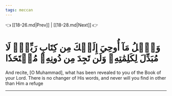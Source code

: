 ```yaml
---
tags: meccan
---
```


👈 [[18-26.md|Prev]] | [[18-28.md|Next]] 👉

# وَٱتۡلُ مَآ أُوحِيَ إِلَيۡكَ مِن كِتَابِ رَبِّكَۖ لَا مُبَدِّلَ لِكَلِمَٰتِهِۦ وَلَن تَجِدَ مِن دُونِهِۦ مُلۡتَحَدٗا

And recite, [O Muhammad], what has been revealed to you of the Book of your Lord. There is no changer of His words, and never will you find in other than Him a refuge

---

